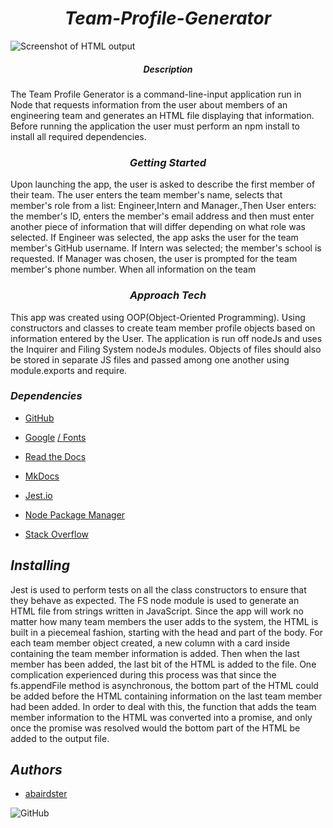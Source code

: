
# <center>*Team-Profile-Generator*</center>


![Screenshot of HTML output](https://)


##### <center>*Description*</center>


The Team Profile Generator is a command-line-input application run in Node that requests information from the user about members of an engineering team and generates an HTML file displaying that information.  Before running the application the user must perform an npm install to install all required dependencies.

### <center>*Getting Started*</center>

Upon launching the app, the user is asked to describe the first member of their team.  The user enters the team member's name, selects that member's role from a list: Engineer,Intern and Manager.,Then User enters: the member's ID, enters the member's email address and then must enter another piece of information that will differ depending on what role was selected.  If Engineer was selected, the app asks the user for the team member's GitHub username. If Intern was selected; the member's school is requested. If Manager was chosen, the user is prompted for the team member's phone number. When all information on the team 




### <center>*Approach Tech*</center>


This app was created using OOP(Object-Oriented Programming). Using constructors and classes to create team member profile objects based on information entered by the User.  The application is run off nodeJs and uses the Inquirer and Filing System nodeJs modules. Objects of files should also be stored in separate JS files and passed among one another using module.exports and require.

### *Dependencies*


 - [GitHub](https://github.com/)

 - [Google](https://google.com/)  [/ Fonts](https://fonts.google.com/)

 - [Read the Docs](https://readthedocs.org/)

 - [MkDocs](https://www.mkdocs.org/)

 - [Jest.io](https://jestjs.io/docs/getting-started)

 - [Node Package Manager](https://www.npmjs.com/)

 - [Stack Overflow](https://stackoverflow.com)


 ## *Installing*


 Jest is used to perform tests on all the class constructors to ensure that they behave as expected.  The FS node module is used to generate an HTML file from strings written in JavaScript.  Since the app will work no matter how many team members the user adds to the system, the HTML is built in a piecemeal fashion, starting with the head and part of the body.  For each team member object created, a new column with a card inside containing the team member information is added.  Then when the last member has been added, the last bit of the HTML is added to the file.  One complication experienced during this process was that since the fs.appendFile method is asynchronous, the bottom part of the HTML could be added before the HTML containing information on the last team member had been added.  In order to deal with this, the function that adds the team member information to the HTML was converted into a promise, and only once the promise was resolved would the bottom part of the HTML be added to the output file.








## *Authors*

- [abairdster](https://github.com/abairdster)






![GitHub](https://img.shields.io/github/license/abairdster/Team-Profile-Generator?color=%2339FF14)